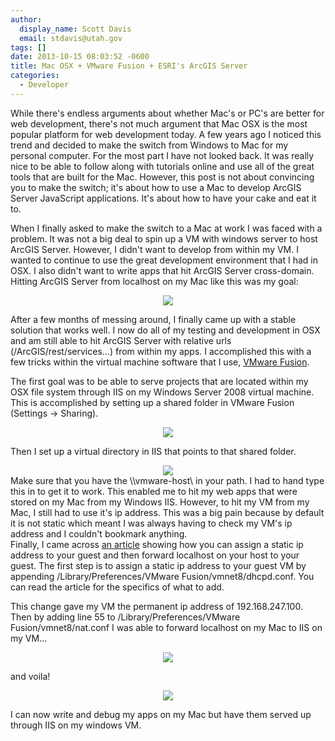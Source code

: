```yaml
---
author:
  display_name: Scott Davis
  email: stdavis@utah.gov
tags: []
date: 2013-10-15 08:03:52 -0600
title: Mac OSX + VMware Fusion + ESRI's ArcGIS Server
categories:
  - Developer
---
```

<p>While there's endless arguments about whether Mac's or PC's are better for web development, there's not much argument that Mac OSX is the most popular platform for web development today. A few years ago I noticed this trend and decided to make the switch from Windows to Mac for my personal computer. For the most part I have not looked back. It was really nice to be able to follow along with tutorials online and use all of the great tools that are built for the Mac. However, this post is not about convincing you to make the switch; it's about how to use a Mac to develop ArcGIS Server JavaScript applications. It's about how to have your cake and eat it to.</p>
<p>When I finally asked to make the switch to a Mac at work I was faced with a problem. It was not a big deal to spin up a VM with windows server to host ArcGIS Server. However, I didn't want to develop from within my VM. I wanted to continue to use the great development environment that I had in OSX. I also didn't want to write apps that hit ArcGIS Server cross-domain. Hitting ArcGIS Server from localhost on my Mac like this was my goal:</p>
<div class="separator" style="clear: both; text-align: center;">
</div>
<div class="separator" style="clear: both; text-align: center;">
<a href="https://4.bp.blogspot.com/-5FkwSHlgChA/UlQIPLNXbTI/AAAAAAAAMyM/ASaBrx9VVQk/s1600/ScreenCapture+at+Tue+Oct+8+07:26:53+MDT+2013.png" imageanchor="1" style="margin-left: 1em; margin-right: 1em;"><img border="0" src="https://4.bp.blogspot.com/-5FkwSHlgChA/UlQIPLNXbTI/AAAAAAAAMyM/ASaBrx9VVQk/s1600/ScreenCapture+at+Tue+Oct+8+07:26:53+MDT+2013.png" /></a></div>
<div class="separator" style="clear: both; text-align: left;">
</div>
<p>After a few months of messing around, I finally came up with a stable solution that works well. I now do all of my testing and development in OSX and am still able to hit ArcGIS Server with relative urls (/ArcGIS/rest/services...) from within my apps. I accomplished this with a few tricks within the virtual machine software that I use, <a href="https://www.vmware.com/products/fusion/">VMware Fusion</a>.</p>
<p>The first goal was to be able to serve projects that are located within my OSX file system through IIS on my Windows Server 2008 virtual machine. This is accomplished by setting up a shared folder in VMware Fusion (Settings -&gt; Sharing).</p>
<div class="separator" style="clear: both; text-align: center;">
<a href="https://1.bp.blogspot.com/-Rx-offz84Xw/Ul1AVKewHYI/AAAAAAAAMyw/5IyuivACcn4/s1600/ScreenCapture+at+Tue+Oct+15+07:16:42+MDT+2013.png" imageanchor="1" style="margin-left: 1em; margin-right: 1em;"><img border="0" src="https://1.bp.blogspot.com/-Rx-offz84Xw/Ul1AVKewHYI/AAAAAAAAMyw/5IyuivACcn4/s1600/ScreenCapture+at+Tue+Oct+15+07:16:42+MDT+2013.png" /></a></div>
<p>
Then I set up a virtual directory in IIS that points to that shared folder.</p>
<div class="separator" style="clear: both; text-align: center;">
<a href="https://4.bp.blogspot.com/-6Z96WA6GyAE/Ul1AuGqUYDI/AAAAAAAAMy4/9gouS8FV02c/s1600/ScreenCapture+at+Tue+Oct+15+07:18:07+MDT+2013.png" imageanchor="1"><img border="0" src="https://4.bp.blogspot.com/-6Z96WA6GyAE/Ul1AuGqUYDI/AAAAAAAAMy4/9gouS8FV02c/s1600/ScreenCapture+at+Tue+Oct+15+07:18:07+MDT+2013.png" /></a></div>
<div class="separator" style="clear: both; text-align: center;">
</div>
<div class="separator" style="clear: both; text-align: left;">
Make sure that you have the \\vmware-host\ in your path. I had to hand type this in to get it to work. This enabled me to hit my web apps that were stored on my Mac from my Windows IIS. However, to hit my VM from my Mac, I still had to use it's ip address. This was a big pain because by default it is not static which meant I was always having to check my VM's ip address and I couldn't bookmark anything.</div>
<div class="separator" style="clear: both; text-align: center;">
</div>
<div class="separator" style="clear: both; text-align: left;">
Finally, I came across <a href="https://nileshk.com/2009/06/24/vmware-fusion-nat-dhcp-and-port-forwarding.html">an article</a> showing how you can assign a static ip address to your guest and then forward localhost on your host to your guest. The first step is to assign a static ip address to your guest VM by appending&nbsp;/Library/Preferences/VMware Fusion/vmnet8/dhcpd.conf. You can read the article for the specifics of what to add.
</div>
<p>This change gave my VM the permanent ip address of 192.168.247.100. Then by adding line 55 to /Library/Preferences/VMware Fusion/vmnet8/nat.conf I was able to forward localhost on my Mac to IIS on my VM...</p>
<div class="separator" style="clear: both; text-align: center;">
<a href="https://1.bp.blogspot.com/-hdZiduILImU/Ul1Jc6xVStI/AAAAAAAAMzk/L73nf90uqL4/s1600/ScreenCapture+at+Tue+Oct+15+07:43:31+MDT+2013.png" imageanchor="1" style="margin-left: 1em; margin-right: 1em;"><img border="0" src="https://1.bp.blogspot.com/-hdZiduILImU/Ul1Jc6xVStI/AAAAAAAAMzk/L73nf90uqL4/s1600/ScreenCapture+at+Tue+Oct+15+07:43:31+MDT+2013.png" /></a></div>
<p>and voila!</p>
<div class="separator" style="clear: both; text-align: center;">
</div>
<div class="separator" style="clear: both; text-align: center;">
<a href="https://3.bp.blogspot.com/-XTJAdC2R_ro/Ul1I_rohJsI/AAAAAAAAMzc/JsXBXtN4st8/s1600/ScreenCapture+at+Tue+Oct+15+07:53:23+MDT+2013.png" imageanchor="1" style="margin-left: 1em; margin-right: 1em;"><img border="0" src="https://3.bp.blogspot.com/-XTJAdC2R_ro/Ul1I_rohJsI/AAAAAAAAMzc/JsXBXtN4st8/s1600/ScreenCapture+at+Tue+Oct+15+07:53:23+MDT+2013.png" /></a></div>
<p>
I can now write and debug my apps on my Mac but have them served up through IIS on my windows VM.</p>

